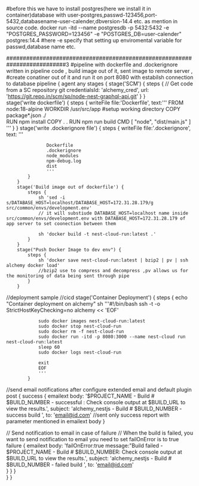 #before this we have to install postgres(here we install it in container)database with user-postgres,passwd-123456,port-5432,databasename-user-calender,dbversion-14.4 etc. as mention in source code.
docker run -itd --name postgresdb -p 5432:5432 -e "POSTGRES_PASSWORD=123456" -e "POSTGRES_DB=user-calender" postgres:14.4
#here -e specify that setting up enviromental variable for passwd,database name etc.

##########################################################################3
#pipeline with dockerfile and .dockerignore written in pipeline code , build image out of it, sent image to remote server ,
#create conatiner out of it and run it on port 8080 with estabilsh connection to database
pipeline {
    agent any
    stages {
        stage('SCM') {
            steps {
                // Get code from a SC repository
               git credentialsId: 'alchemy_cred', url: 'https://git.repo.in/scm/sp/node-nest-graphql-api.git'
            }
        }    
        stage('write dockerfile') {
            steps {
                 writeFile file:'Dockerfile', text:'''
                     FROM node:18-alpine
                     WORKDIR /usr/src/app #setup working directory 
                     COPY package*.json ./   
                     RUN npm install
                     COPY . .
                     RUN npm run build
                     CMD [ "node", "dist/main.js" ]
                     '''
            }
        }
        stage('write .dockerignore file') {
            steps {
                 writeFile file:'.dockerignore', text: '''
              
                   Dockerfile
                   .dockerignore
                   node_modules
                   npm-debug.log
                   dist
                   '''
            }
        }              
        stage('Build image out of dockerfile') {
            steps {
                sh 'sed -i s/DATABASE_HOST=localhost/DATABASE_HOST=172.31.28.179/g  src/common/envs/development.env' 
                // it will substiude DATABASE_HOST=localhost name inside src/common/envs/development.env with DATABASE_HOST=172.31.28.179 of app server to set coonection between them
                    
                sh 'docker build -t nest-cloud-run:latest .'
            }
        } 
        stage("Push Docker Image to dev env") {
            steps {
                sh 'docker save nest-cloud-run:latest | bzip2 | pv | ssh alchemy docker load'                            
                //bzip2 use to compress and decompress ,pv allows us for the monitoring of data being sent through pipe
            }
        }                                 
//deployment sample
//cicd
		stage('Container Deployment') {
			steps {
                    echo "Container deployment on alchemy"
                    sh '''#!/bin/bash
                    ssh -t -o StrictHostKeyChecking=no alchemy << 'EOF'
                
                sudo docker images nest-cloud-run:latest                
                sudo docker stop nest-cloud-run
                sudo docker rm -f nest-cloud-run
                sudo docker run -itd -p 8080:3000 --name nest-cloud run nest-cloud-run:latest
                sleep 60
                sudo docker logs nest-cloud-run

                exit
                EOF
                '''
 			}

//send email notifications after configure extended email and default plugin
	        post {
               success {
                   emailext body: '$PROJECT_NAME - Build # $BUILD_NUMBER - successful : Check console output at $BUILD_URL to view the results.', subject: 'alchemy_nestjs - Build # $BUILD_NUMBER - success build ', to: 'email@id.com'
                   //sent only success report with parameter mentioned in emailext body 
               }
               
// Send notification to email in case of failure
// When the build is failed, you want to send notification to email you need to set failOnError is to true 
               failure {
                    emailext body: 'failOnError:true message:"Build failed  - $PROJECT_NAME - Build # $BUILD_NUMBER: Check console output at $BUILD_URL to view the results.', subject: 'alchemy_nestjs - Build # $BUILD_NUMBER - failed build ', to: 'email@id.com'   
                      }
                 }
	    }  
        }
   }    



         
